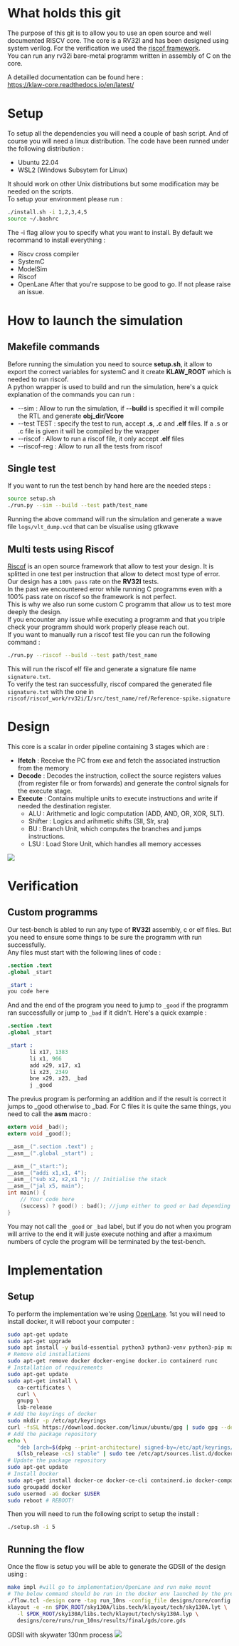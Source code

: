 # What holds this git

The purpose of this git is to allow you to use an open source and well documented RISCV core.
The core is a RV32I and has been designed using system verilog. For the verification we used the [riscof framework](https://github.com/riscv-software-src/riscof).\
You can run any rv32i bare-metal programm written in assembly of C on the core.

 A detailled documentation can be found here :\
 https://klaw-core.readthedocs.io/en/latest/
# Setup

To setup all the dependencies you will need a couple of bash script. And of course you will need a linux distribution. The code have been runned under the following distribution :
* Ubuntu 22.04
* WSL2 (Windows Subsytem for Linux)

It should work on other Unix distributions but some modification may be needed on the scripts.\
To setup your environment please run :
```bash
./install.sh -i 1,2,3,4,5
source ~/.bashrc
```
The -i flag allow you to specify what you want to install. By default we recommand to install everything :
* Riscv cross compiler
* SystemC
* ModelSim
* Riscof
* OpenLane
After that you're suppose to be good to go. If not please raise an issue.

# How to launch the simulation
## Makefile commands
Before running the simulation you need to source **setup.sh**, it allow to export the correct variables for systemC and it create **KLAW_ROOT** which is needed to run riscof.\
A python wrapper is used to build and run the simulation, here's a quick explanation of the commands you can run :
* --sim : Allow to run the simulation, if **--build** is specified it will compile the RTL and generate **obj_dir/Vcore**
* --test TEST : specify the test to run, accept **.s**, **.c** and **.elf** files. If a .s or .c file is given it will be compiled by the wrapper
* --riscof : Allow to run a riscof file, it only accept **.elf** files
* --riscof-reg : Allow to run all the tests from riscof

## Single test
If you want to run the test bench by hand here are the needed steps :
```bash
source setup.sh
./run.py --sim --build --test path/test_name
```

Running the above command will run the simulation and generate a wave file ``logs/vlt_dump.vcd`` that can be visualise using gtkwave

## Multi tests using Riscof

[Riscof](https://github.com/riscv-software-src/riscof) is an open source framework that allow to test your design. It is splitted in one test per instruction that allow to detect most type of error.\
Our design has a ``100% pass`` rate on the **RV32I** tests.\
In the past we encountered error while running C programms even with a 100% pass rate on riscof so the framework is not perfect.\
This is why we also run some custom C programm that allow us to test more deeply the design.\
If you encounter any issue while executing a programm and that you triple check your programm should work properly please reach out.\
If you want to manually run a riscof test file you can run the following command :
```bash
./run.py --riscof --build --test path/test_name
```
This will run the riscof elf file and generate a signature file name ``signature.txt``.\
To verify the test ran successfully, riscof compared the generated file ``signature.txt`` with the one in ``riscof/riscof_work/rv32i/I/src/test_name/ref/Reference-spike.signature ``

# Design
This core is a scalar in order pipeline containing 3 stages which are :

- **Ifetch** : Receive the PC from exe and fetch the associated instruction from the memory
- **Decode** : Decodes the instruction, collect the source registers values (from register file or from forwards) and generate the control signals for the execute stage.
- **Execute** : Contains multiple units to execute instructions and write if needed the destination register.
    * ALU : Arithmetic and logic computation (ADD, AND, OR, XOR, SLT).
    * Shifter : Logics and arihmetic shifts (Sll, Slr, sra)
    * BU : Branch Unit, which computes the branches and jumps instructions.
    * LSU : Load Store Unit, which handles all memory accesses

![](doc/img/pipeline.png)

# Verification

## Custom programms

Our test-bench is abled to run any type of **RV32I** assembly, c or elf files. But you need to ensure some things to be sure the programm with run successfully.\
Any files must start with the following lines of code :
```s
.section .text
.global _start

_start :
you code here
```
And and the end of the program you need to jump to ``_good`` if the programm ran successfully or jump to ``_bad`` if it didn't. Here's a quick example :
```s
.section .text
.global _start

_start :
       li x17, 1383
       li x1, 966
       add x29, x17, x1
       li x23, 2349
       bne x29, x23, _bad
       j _good
```
The previus program is performing an addition and if the result is correct it jumps to _good otherwise to _bad.
For C files it is quite the same things, you need to call the __asm__ macro :
```c
extern void _bad();
extern void _good();

__asm__(".section .text") ;
__asm__(".global _start") ;

__asm__("_start:");
__asm__("addi x1,x1, 4");
__asm__("sub x2, x2,x1 "); // Initialise the stack
__asm__("jal x5, main");
int main() {
    // Your code here
    (success) ? good() : bad(); //jump either to good or bad depending on the success
}
```
You may not call the ``_good`` or ``_bad`` label, but if you do not when you program will arrive to the end it will juste execute nothing and after a maximum numbers of cycle the program will be terminated by the test-bench.

# Implementation
## Setup
To perform the implementation we're using [OpenLane](https://github.com/The-OpenROAD-Project/OpenLane).
1st you will need to install docker, it will reboot your computer :
```sh
sudo apt-get update
sudo apt-get upgrade
sudo apt install -y build-essential python3 python3-venv python3-pip make git
# Remove old installations
sudo apt-get remove docker docker-engine docker.io containerd runc
# Installation of requirements
sudo apt-get update
sudo apt-get install \
   ca-certificates \
   curl \
   gnupg \
   lsb-release
# Add the keyrings of docker
sudo mkdir -p /etc/apt/keyrings
curl -fsSL https://download.docker.com/linux/ubuntu/gpg | sudo gpg --dearmor -o /etc/apt/keyrings/docker.gpg
# Add the package repository
echo \
   "deb [arch=$(dpkg --print-architecture) signed-by=/etc/apt/keyrings/docker.gpg] https://download.docker.com/linux/ubuntu \
   $(lsb_release -cs) stable" | sudo tee /etc/apt/sources.list.d/docker.list > /dev/null
# Update the package repository
sudo apt-get update
# Install Docker
sudo apt-get install docker-ce docker-ce-cli containerd.io docker-compose-plugin
sudo groupadd docker
sudo usermod -aG docker $USER
sudo reboot # REBOOT!
```
Then you will need to run the following script to setup the install :
```sh
./setup.sh -i 5
```
## Running the flow
Once the flow is setup you will be able to generate the GDSII of the design using :
```sh
make impl #will go to implementation/OpenLane and run make mount
# The below command should be run in the docker env launched by the previus command
./flow.tcl -design core -tag run_10ns -config_file designs/core/config.json
klayout -e -nn $PDK_ROOT/sky130A/libs.tech/klayout/tech/sky130A.lyt \
   -l $PDK_ROOT/sky130A/libs.tech/klayout/tech/sky130A.lyp \
   designs/core/runs/run_10ns/results/final/gds/core.gds
```
GDSII with skywater 130nm process
![](doc/img/gdsii.png)
